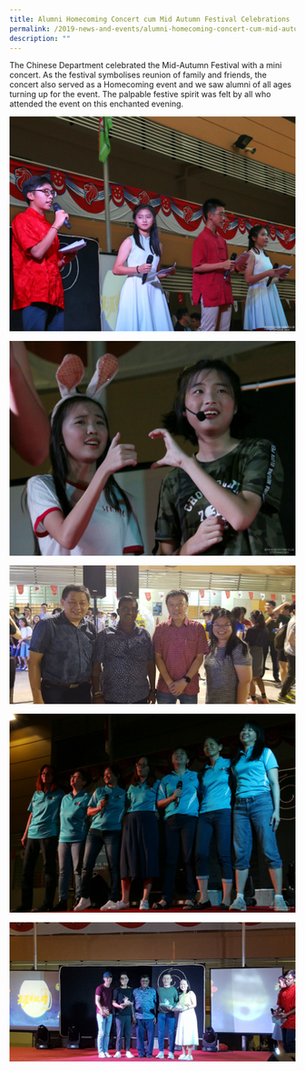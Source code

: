 ```yaml
---
title: Alumni Homecoming Concert cum Mid Autumn Festival Celebrations
permalink: /2019-news-and-events/alumni-homecoming-concert-cum-mid-autumn-festival-celebrations/
description: ""
---
```

The Chinese Department celebrated the Mid-Autumn Festival with a mini concert. As the festival symbolises reunion of family and friends, the concert also served as a Homecoming event and we saw alumni of all ages turning up for the event. The palpable festive spirit was felt by all who attended the event on this enchanted evening.

![](/images/alumni%201-min.jpeg)

![](/images/alumni%202-min.jpeg)

![](/images/alumni%203-min.jpeg)

![](/images/alumni%204-min.jpeg)

![](/images/alumni%205-min.jpeg)